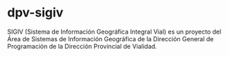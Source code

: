 # dpv-sigiv

SIGIV (Sistema de Información Geográfica Integral Vial) es un proyecto del Área de Sistemas de Información Geográfica de la Dirección General de Programación de la Dirección Provincial de Vialidad.
